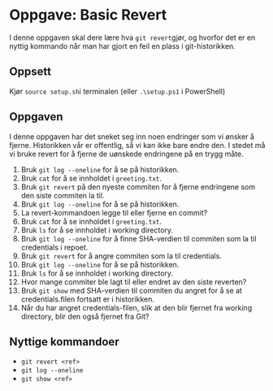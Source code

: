 # Oppgave: Basic Revert
I denne oppgaven skal dere lære hva `git revert`gjør, og hvorfor det er en nyttig kommando når man har gjort en feil en plass i git-historikken.

## Oppsett
Kjør `source setup.sh`i terminalen (eller `.\setup.ps1` i PowerShell)

## Oppgaven
I denne oppgaven har det sneket seg inn noen endringer som vi ønsker å fjerne. Historikken vår er offentlig, så vi kan ikke bare endre den. I stedet må vi bruke revert for å fjerne de uønskede endringene på en trygg måte.

1. Bruk `git log --oneline` for å se på historikken.
2. Bruk `cat` for å se innholdet i `greeting.txt`.
3. Bruk `git revert` på den nyeste commiten for å fjerne endringene som den siste commiten la til.
4. Bruk `git log --oneline` for å se på historikken.
5. La revert-kommandoen legge til eller fjerne en commit?
6. Bruk `cat` for å se innholdet i `greeting.txt`.
7. Bruk `ls` for å se innholdet i working directory.
8. Bruk `git log --oneline` for å finne SHA-verdien til commiten som la til credentials i repoet.
9. Bruk `git revert` for å angre commiten som la til credentials.
10. Bruk `git log --oneline` for å se på historikken.
11. Bruk `ls` for å se innholdet i working directory.
12. Hvor mange commiter ble lagt til eller endret av den siste reverten?
13. Bruk `git show` med SHA-verdien til commiten du angret for å se at credentials.filen fortsatt er i historikken.
14. Når du har angret credentials-filen, slik at den blir fjernet fra working directory, blir den også fjernet fra Git?

## Nyttige kommandoer
- `git revert <ref>`
- `git log --oneline`
- `git show <ref>`